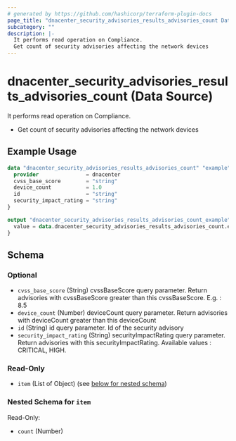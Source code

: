 ```yaml
---
# generated by https://github.com/hashicorp/terraform-plugin-docs
page_title: "dnacenter_security_advisories_results_advisories_count Data Source - terraform-provider-dnacenter"
subcategory: ""
description: |-
  It performs read operation on Compliance.
  Get count of security advisories affecting the network devices
---
```


# dnacenter_security_advisories_results_advisories_count (Data Source)

It performs read operation on Compliance.

- Get count of security advisories affecting the network devices

## Example Usage

```terraform
data "dnacenter_security_advisories_results_advisories_count" "example" {
  provider               = dnacenter
  cvss_base_score        = "string"
  device_count           = 1.0
  id                     = "string"
  security_impact_rating = "string"
}

output "dnacenter_security_advisories_results_advisories_count_example" {
  value = data.dnacenter_security_advisories_results_advisories_count.example.item
}
```

<!-- schema generated by tfplugindocs -->
## Schema

### Optional

- `cvss_base_score` (String) cvssBaseScore query parameter. Return advisories with cvssBaseScore greater than this cvssBaseScore. E.g. : 8.5
- `device_count` (Number) deviceCount query parameter. Return advisories with deviceCount greater than this deviceCount
- `id` (String) id query parameter. Id of the security advisory
- `security_impact_rating` (String) securityImpactRating query parameter. Return advisories with this securityImpactRating. Available values : CRITICAL, HIGH.

### Read-Only

- `item` (List of Object) (see [below for nested schema](#nestedatt--item))

<a id="nestedatt--item"></a>
### Nested Schema for `item`

Read-Only:

- `count` (Number)
